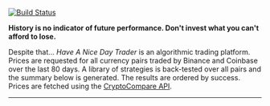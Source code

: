 [![Build Status](https://travis-ci.org/deanturpin/handt.svg?branch=master)](https://travis-ci.org/deanturpin/handt)

**History is no indicator of future performance. Don't invest what you can't
afford to lose.**

Despite that... *Have A Nice Day Trader* is an algorithmic trading platform.
Prices are requested for all currency pairs traded by Binance and Coinbase over
the last 80 days. A library of strategies is back-tested over all pairs and the
summary below is generated. The results are ordered by success. Prices are
fetched using the [CryptoCompare API](https://min-api.cryptocompare.com/).

---

